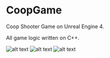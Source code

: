 # CoopGame
Coop Shooter Game on Unreal Engine 4.
<br>
<p>All game logic written on C++. </p>

![alt text](https://imgur.com/9H8bdwo)
![alt text](https://imgur.com/nnkqERu)
![alt text](https://imgur.com/nN7DPYT)
